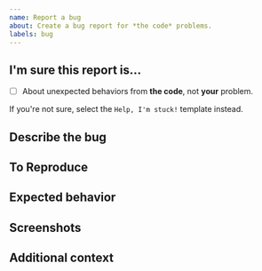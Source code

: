 ```yaml
---
name: Report a bug
about: Create a bug report for *the code* problems.
labels: bug
---
```



## I'm sure this report is...
- [ ] About unexpected behaviors from **the code**, not **your** problem.

If you're not sure, select the `Help, I'm stuck!` template instead.


## Describe the bug
<!-- A clear and concise description of what the bug is. -->


## To Reproduce
<!--
Steps to reproduce the behavior:
1. Go to '...'
2. Click on '....'
3. Scroll down to '....'
4. See error
-->


## Expected behavior
<!-- A clear and concise description of what you expected to happen. -->


## Screenshots
<!-- If applicable, add screenshots to help explain the bug. -->


## Additional context
<!-- Add any other context about the bug here. -->